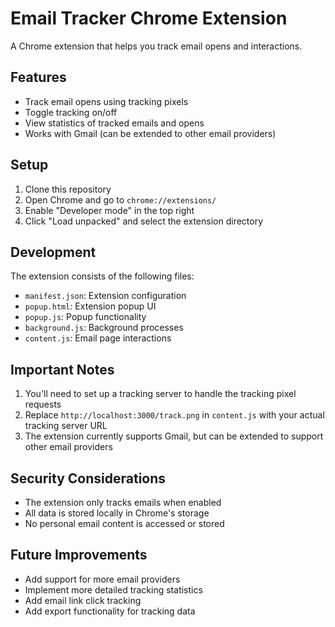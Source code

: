 # Email Tracker Chrome Extension

A Chrome extension that helps you track email opens and interactions.

## Features

- Track email opens using tracking pixels
- Toggle tracking on/off
- View statistics of tracked emails and opens
- Works with Gmail (can be extended to other email providers)

## Setup

1. Clone this repository
2. Open Chrome and go to `chrome://extensions/`
3. Enable "Developer mode" in the top right
4. Click "Load unpacked" and select the extension directory

## Development

The extension consists of the following files:

- `manifest.json`: Extension configuration
- `popup.html`: Extension popup UI
- `popup.js`: Popup functionality
- `background.js`: Background processes
- `content.js`: Email page interactions

## Important Notes

1. You'll need to set up a tracking server to handle the tracking pixel requests
2. Replace `http://localhost:3000/track.png` in `content.js` with your actual tracking server URL
3. The extension currently supports Gmail, but can be extended to support other email providers

## Security Considerations

- The extension only tracks emails when enabled
- All data is stored locally in Chrome's storage
- No personal email content is accessed or stored

## Future Improvements

- Add support for more email providers
- Implement more detailed tracking statistics
- Add email link click tracking
- Add export functionality for tracking data